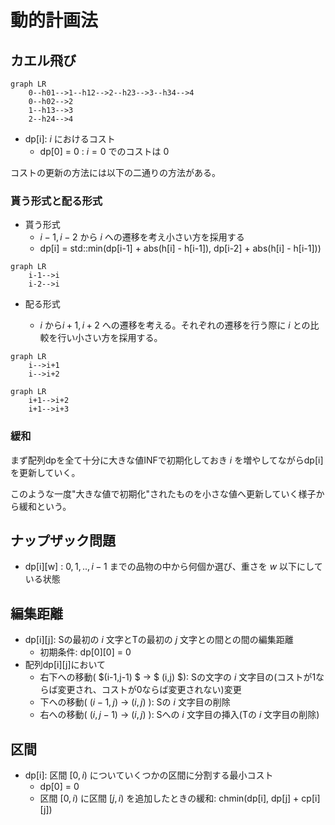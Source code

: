 # 動的計画法

## カエル飛び 

```mermaid
graph LR
    0--h01-->1--h12-->2--h23-->3--h34-->4
    0--h02-->2
    1--h13-->3
    2--h24-->4
```

- dp[i]: $i$ におけるコスト 
    - dp[0] = 0 : $i = 0$ でのコストは $0$ 

コストの更新の方法には以下の二通りの方法がある。

### 貰う形式と配る形式

- 貰う形式
    - $i-1,i-2$ から $i$ への遷移を考え小さい方を採用する
    - dp[i] = std::min(dp[i-1] + abs(h[i] - h[i-1]), dp[i-2] + abs(h[i] - h[i-1])) 
```mermaid
graph LR
    i-1-->i
    i-2-->i
```
- 配る形式

    - $i$ から$i+1,i+2$ への遷移を考える。それぞれの遷移を行う際に $i$ との比較を行い小さい方を採用する。
```mermaid
graph LR
    i-->i+1
    i-->i+2
```

```mermaid
graph LR
    i+1-->i+2
    i+1-->i+3
```


### 緩和

まず配列dpを全て十分に大きな値INFで初期化しておき $i$ を増やしてながらdp[i]を更新していく。

このような一度"大きな値で初期化"されたものを小さな値へ更新していく様子から緩和という。

## ナップザック問題 

- dp[i][w] : $0,1,..,i-1$ までの品物の中から何個か選び、重さを $w$ 以下にしている状態

## 編集距離

- dp[i][j]: Sの最初の $i$ 文字とTの最初の $j$ 文字との間との間の編集距離
    - 初期条件: dp[0][0] = 0
- 配列dp[i][j]において
    - 右下への移動( $(i-1,j-1) $ -> $ (i,j) $): Sの文字の $i$ 文字目の(コストが1ならば変更され、コストが0ならば変更されない)変更 
    - 下への移動( $(i-1,j)$ -> $(i,j)$ ): Sの $i$ 文字目の削除
    - 右への移動( $(i,j-1)$ -> $(i,j)$ ): Sへの $i$ 文字目の挿入(Tの $i$ 文字目の削除)

## 区間

- dp[i]: 区間 $[0,i)$ についていくつかの区間に分割する最小コスト 
    - dp[0] = 0
    - 区間 $[0,i)$ に区間 $[j,i)$ を追加したときの緩和: chmin(dp[i], dp[j] + cp[i][j])

